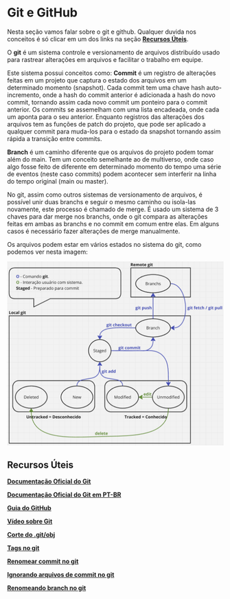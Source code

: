 # Git e GitHub

Nesta seção vamos falar sobre o git e github.
Qualquer duvida nos conceitos é só clicar em um dos links na seção [**Recursos Úteis**](#recursos-úteis).

O **git** é um sistema controle e versionamento de arquivos distribuído usado para rastrear alterações em arquivos e facilitar o trabalho em equipe. 

Este sistema possui conceitos como:
**Commit** é um registro de alterações feitas em um projeto que captura o estado dos arquivos em um determinado momento (snapshot). Cada commit tem uma chave hash auto-incremento, onde a hash do commit anterior é adicionada a hash do novo commit, tornando assim cada novo commit um ponteiro para o commit anterior.
Os commits se assemelham com uma lista encadeada, onde cada um aponta para o seu anterior.
Enquanto registros das alterações dos arquivos tem as funções de patch do projeto, que pode ser aplicado a qualquer commit para muda-los para o estado da snapshot tornando assim rápida a transição entre commits.

**Branch** é um caminho diferente que os arquivos do projeto podem tomar além do main. Tem um conceito semelhante ao de multiverso, onde caso algo fosse feito de diferente em determinado momento do tempo uma série de eventos (neste caso commits) podem acontecer sem interferir na linha do tempo original (main ou master).

No git, assim como outros sistemas de versionamento de arquivos, é possível unir duas branchs e seguir o mesmo caminho ou isola-las novamente, este processo é chamado de merge.
É usado um sistema de 3 chaves para dar merge nos branchs, onde o git compara as alterações feitas em ambas as branchs e no commit em comum entre elas. Em alguns casos é necessário fazer alterações de merge manualmente.

Os arquivos podem estar em vários estados no sistema do git, como podemos ver nesta imagem:

<img src="https://github.com/pedcravo/Wiki/blob/gitgithub_issue%233/Git%26Github/Git.png" width="600px">

## Recursos Úteis
[**Documentação Oficial do Git**](https://git-scm.com/doc)

[**Documentação Oficial do Git em PT-BR**](https://git-scm.com/book/pt-br/v2/Come%c3%a7ando-Sobre-Controle-de-Vers%c3%a3o)

[**Guia do GitHub**](https://docs.github.com/pt)

[**Vídeo sobre Git**](https://youtu.be/6Czd1Yetaac?si=H7eOSQlWhTSD0PfM)

[**Corte do .git/obj**](https://youtube.com/clip/UgkxdbdLysxqglFwcK8ahZSO3Gkp2QUFTBNI?si=tkoNDcxbL1lW9t_m)

[**Tags no git**](https://medium.com/rafaeltardivo/git-criando-tags-7c34ee6786be)

[**Renomear commit no git**](https://www.atlassian.com/git/tutorials/rewriting-history)

[**Ignorando arquivos de commit no git**](https://www.freecodecamp.org/portuguese/news/gitignore-explicado-o-que-e-o-gitignore-e-como-adiciona-lo-ao-seu-repositorio/)

[**Renomeando branch no git**](https://kinsta.com/pt/base-de-conhecimento/git-rename-branch/)